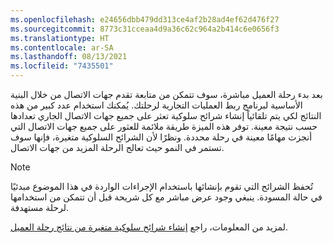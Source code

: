 ```yaml
---
ms.openlocfilehash: e24656dbb479dd313ce4af2b28ad4ef62d476f27
ms.sourcegitcommit: 8773c31cceaa4d9a36c62c964a2b414c6e0656f3
ms.translationtype: HT
ms.contentlocale: ar-SA
ms.lasthandoff: 08/13/2021
ms.locfileid: "7435501"
---
```

بعد بدء رحلة العميل مباشرة، سوف تتمكن من متابعة تقدم جهات الاتصال من خلال البنية الأساسية لبرنامج ربط العمليات التجارية لرحلتك. يُمكنك استخدام عدد كبير من هذه النتائج لكي يتم تلقائياً إنشاء شرائح سلوكية تعثر على جميع جهات الاتصال الجاري تعدادها حسب نتيجة معينة. توفر هذه الميزة طريقة ملائمة للعثور على جميع جهات الاتصال التي أنجزت مهامًا معينة في رحلة محددة. ونظرًا لأن الشرائح السلوكية متغيرة، فإنها سوف تستمر في النمو حيث تعالج الرحلة المزيد من جهات الاتصال.

> [!Note] 
> تُحفظ الشرائح التي تقوم بإنشائها باستخدام الإجراءات الواردة في هذا الموضوع مبدئيًا في حالة المسودة. ينبغي وجود عرض مباشر مع كل شريحة قبل أن تتمكن من استخدامها لرحلة مستهدفة. 

لمزيد من المعلومات، راجع [إنشاء شرائح سلوكية متغيرة من نتائج رحلة العميل](/dynamics365/marketing/generate-segment-from-journey/?azure-portal=true).
